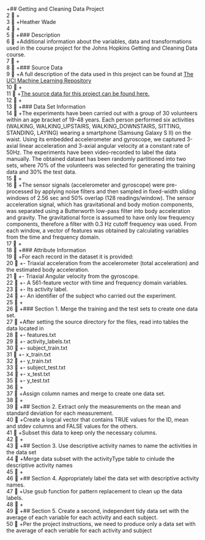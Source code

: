 +## Getting and Cleaning Data Project  
 2  +  
 3  +Heather Wade  
 4  +  
 5  +### Description  
 6  +Additional information about the variables, data and transformations used in the course project for the Johns Hopkins Getting and Cleaning Data course.  
 7  +  
 8  +### Source Data  
 9  +A full description of the data used in this project can be found at [The UCI Machine Learning Repository](http://archive.ics.uci.edu/ml/datasets/Human+Activity+Recognition+Using+Smartphones)  
 10  +  
 11  +[The source data for this project can be found here.](https://d396qusza40orc.cloudfront.net/getdata%2Fprojectfiles%2FUCI%20HAR%20Dataset.zip)  
 12  +  
 13  +### Data Set Information  
 14  +The experiments have been carried out with a group of 30 volunteers within an age bracket of 19-48 years. Each person performed six activities (WALKING, WALKING_UPSTAIRS, WALKING_DOWNSTAIRS, SITTING, STANDING, LAYING) wearing a smartphone (Samsung Galaxy S II) on the waist. Using its embedded accelerometer and gyroscope, we captured 3-axial linear acceleration and 3-axial angular velocity at a constant rate of 50Hz. The experiments have been video-recorded to label the data manually. The obtained dataset has been randomly partitioned into two sets, where 70% of the volunteers was selected for generating the training data and 30% the test data.   
 15  +  
 16  +The sensor signals (accelerometer and gyroscope) were pre-processed by applying noise filters and then sampled in fixed-width sliding windows of 2.56 sec and 50% overlap (128 readings/window). The sensor acceleration signal, which has gravitational and body motion components, was separated using a Butterworth low-pass filter into body acceleration and gravity. The gravitational force is assumed to have only low frequency components, therefore a filter with 0.3 Hz cutoff frequency was used. From each window, a vector of features was obtained by calculating variables from the time and frequency domain.  
 17  +  
 18  +### Attribute Information  
 19  +For each record in the dataset it is provided:   
 20  +- Triaxial acceleration from the accelerometer (total acceleration) and the estimated body acceleration.   
 21  +- Triaxial Angular velocity from the gyroscope.   
 22  +- A 561-feature vector with time and frequency domain variables.   
 23  +- Its activity label.   
 24  +- An identifier of the subject who carried out the experiment.  
 25  +  
 26  +### Section 1. Merge the training and the test sets to create one data set.  
 27  +After setting the source directory for the files, read into tables the data located in  
 28  +- features.txt  
 29  +- activity_labels.txt  
 30  +- subject_train.txt  
 31  +- x_train.txt  
 32  +- y_train.txt  
 33  +- subject_test.txt  
 34  +- x_test.txt  
 35  +- y_test.txt  
 36  +  
 37  +Assign column names and merge to create one data set.  
 38  +  
 39  +## Section 2. Extract only the measurements on the mean and standard deviation for each measurement.   
 40  +Create a logcal vector that contains TRUE values for the ID, mean and stdev columns and FALSE values for the others.  
 41  +Subset this data to keep only the necessary columns.  
 42  +  
 43  +## Section 3. Use descriptive activity names to name the activities in the data set  
 44  +Merge data subset with the activityType table to cinlude the descriptive activity names  
 45  +  
 46  +## Section 4. Appropriately label the data set with descriptive activity names.  
 47  +Use gsub function for pattern replacement to clean up the data labels.  
 48  +  
 49  +## Section 5. Create a second, independent tidy data set with the average of each variable for each activity and each subject.   
 50  +Per the project instructions, we need to produce only a data set with the average of each veriable for each activity and subject  
